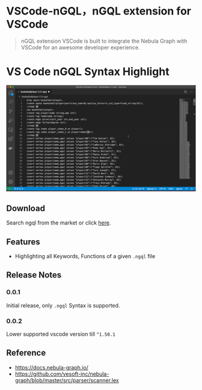 # VSCode-nGQL，nGQL extension for VSCode

> nGQL extension VSCode is built to integrate the Nebula Graph with VSCode for an awesome developer experience.

<!--more-->
# VS Code nGQL Syntax Highlight

![vscode-ngql-demo](https://github.com/wey-gu/vscode-ngql/raw/main/static/vscode-ngql-demo.gif)

## Download

Search ngql from the market or click [here](https://marketplace.visualstudio.com/items?itemName=wey-gu.vscode-ngql).

## Features

- Highlighting all Keywords, Functions of a given `.ngql` file

## Release Notes

### 0.0.1

Initial release, only `.ngql` Syntax is supported.

### 0.0.2

Lower supported vscode version till `^1.50.1`

## Reference

- https://docs.nebula-graph.io/
- https://github.com/vesoft-inc/nebula-graph/blob/master/src/parser/scanner.lex

